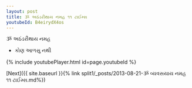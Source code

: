 ```yaml
---
layout: post
title: ૐ અઠંડરીથાય નમહ ૧૧ ટાઈમ્સ
youtubeId: B4eirydX4os
---
```

 
 
 ૐ અઠંડરીથાય નમહ  
 
 -  કોણ આળસુ નથી 
 
  
 
  
 
 
 
 
 
 


{% include youtubePlayer.html id=page.youtubeId %}
 
[Next]({{ site.baseurl }}{% link  split1/_posts/2013-08-21-ૐ વ્યવસયાય નમહ ૧૧ ટાઈમ્સ.md%})
 
